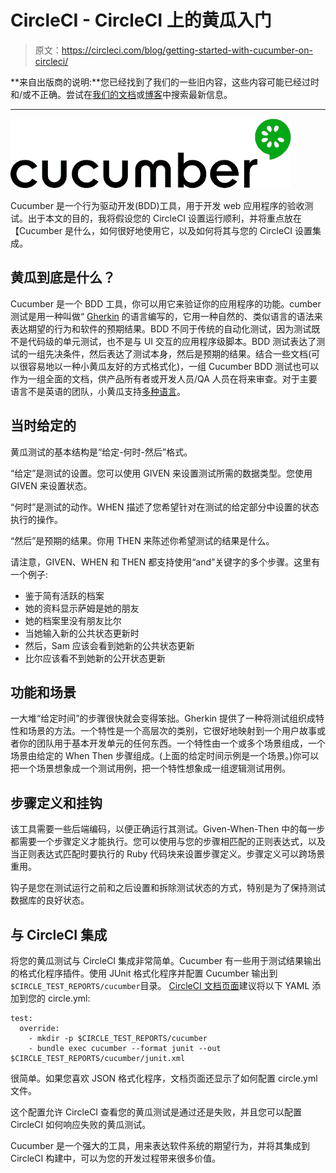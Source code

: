 # CircleCI - CircleCI 上的黄瓜入门

> 原文：<https://circleci.com/blog/getting-started-with-cucumber-on-circleci/>

**来自出版商的说明:**您已经找到了我们的一些旧内容，这些内容可能已经过时和/或不正确。尝试在[我们的文档](https://circleci.com/docs/)或[博客](https://circleci.com/blog/)中搜索最新信息。

* * *

![cucumber-logo.png](img/0e00bac053a2f552019f301362a7e675.png)

Cucumber 是一个行为驱动开发(BDD)工具，用于开发 web 应用程序的验收测试。出于本文的目的，我将假设您的 CircleCI 设置运行顺利，并将重点放在【Cucumber 是什么，如何很好地使用它，以及如何将其与您的 CircleCI 设置集成。

## 黄瓜到底是什么？

Cucumber 是一个 BDD 工具，你可以用它来验证你的应用程序的功能。cumber 测试是用一种叫做“ [Gherkin](https://github.com/cucumber/cucumber/wiki/Gherkin) 的语言编写的，它用一种自然的、类似语言的语法来表达期望的行为和软件的预期结果。BDD 不同于传统的自动化测试，因为测试既不是代码级的单元测试，也不是与 UI 交互的应用程序级脚本。BDD 测试表达了测试的一组先决条件，然后表达了测试本身，然后是预期的结果。结合一些文档(可以很容易地以一种小黄瓜友好的方式格式化)，一组 Cucumber BDD 测试也可以作为一组全面的文档，供产品所有者或开发人员/QA 人员在将来审查。对于主要语言不是英语的团队，小黄瓜支持[多种语言](https://docs.behat.org/en/v2.5/guides/1.gherkin.html#gherkin-in-many-languages/)。

## 当时给定的

黄瓜测试的基本结构是“给定-何时-然后”格式。

“给定”是测试的设置。您可以使用 GIVEN 来设置测试所需的数据类型。您使用 GIVEN 来设置状态。

“何时”是测试的动作。WHEN 描述了您希望针对在测试的给定部分中设置的状态执行的操作。

“然后”是预期的结果。你用 THEN 来陈述你希望测试的结果是什么。

请注意，GIVEN、WHEN 和 THEN 都支持使用“and”关键字的多个步骤。这里有一个例子:

*   鉴于简有活跃的档案
*   她的资料显示萨姆是她的朋友
*   她的档案里没有朋友比尔
*   当她输入新的公共状态更新时
*   然后，Sam 应该会看到她新的公共状态更新
*   比尔应该看不到她新的公开状态更新

## 功能和场景

一大堆“给定时间”的步骤很快就会变得笨拙。Gherkin 提供了一种将测试组织成特性和场景的方法。一个特性是一个高层次的类别，它很好地映射到一个用户故事或者你的团队用于基本开发单元的任何东西。一个特性由一个或多个场景组成，一个场景由给定的 When Then 步骤组成。(上面的给定时间示例是一个场景。)你可以把一个场景想象成一个测试用例，把一个特性想象成一组逻辑测试用例。

## 步骤定义和挂钩

该工具需要一些后端编码，以便正确运行其测试。Given-When-Then 中的每一步都需要一个步骤定义才能执行。您可以使用与您的步骤相匹配的正则表达式，以及当正则表达式匹配时要执行的 Ruby 代码块来设置步骤定义。步骤定义可以跨场景重用。

钩子是您在测试运行之前和之后设置和拆除测试状态的方式，特别是为了保持测试数据库的良好状态。

## 与 CircleCI 集成

将您的黄瓜测试与 CircleCI 集成非常简单。Cucumber 有一些用于测试结果输出的格式化程序插件。使用 JUnit 格式化程序并配置 Cucumber 输出到`$CIRCLE_TEST_REPORTS/cucumber`目录。 [CircleCI 文档页面](https://circleci.com/docs/test-metadata/#cucumber)建议将以下 YAML 添加到您的 circle.yml:

```
test:
  override:
    - mkdir -p $CIRCLE_TEST_REPORTS/cucumber
    - bundle exec cucumber --format junit --out $CIRCLE_TEST_REPORTS/cucumber/junit.xml 
```

很简单。如果您喜欢 JSON 格式化程序，文档页面还显示了如何配置 circle.yml 文件。

这个配置允许 CircleCI 查看您的黄瓜测试是通过还是失败，并且您可以配置 CircleCI 如何响应失败的黄瓜测试。

Cucumber 是一个强大的工具，用来表达软件系统的期望行为，并将其集成到 CircleCI 构建中，可以为您的开发过程带来很多价值。